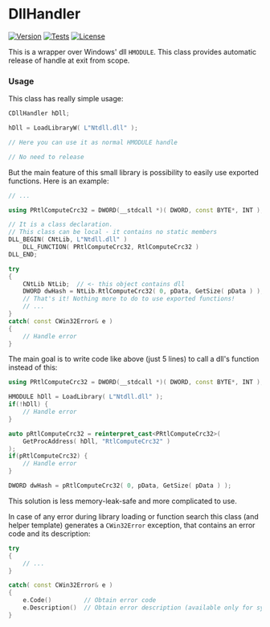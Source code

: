# DllHandler
[![Version][]]() [![Tests][]]() [![License][]]()

[Version]:		   https://img.shields.io/badge/Version-v1.0-blue
[Tests]:		   https://img.shields.io/badge/Tests-passed-brightgreen
[License]:		   https://img.shields.io/badge/License-GNU%20GPL%20v.3-blue

This is a wrapper over Windows' dll `HMODULE`. This class provides automatic release of handle at exit from scope.

### Usage
This class has really simple usage:

```cpp
CDllHandler hDll;

hDll = LoadLibraryW( L"Ntdll.dll" );

// Here you can use it as normal HMODULE handle

// No need to release
```

But the main feature of this small library is possibility to easily use exported functions.
Here is an example:

```cpp
// ...

using PRtlComputeCrc32 = DWORD(__stdcall *)( DWORD, const BYTE*, INT );

// It is a class declaration.
// This class can be local - it contains no static members
DLL_BEGIN( CNtLib, L"Ntdll.dll" )
    DLL_FUNCTION( PRtlComputeCrc32, RtlComputeCrc32 )
DLL_END;

try
{
    CNtLib NtLib;  // <- this object contains dll
    DWORD dwHash = NtLib.RtlComputeCrc32( 0, pData, GetSize( pData ) );
    // That's it! Nothing more to do to use exported functions!
    // ...
}
catch( const CWin32Error& e )
{
    // Handle error
}
```

The main goal is to write code like above (just 5 lines) to call a dll's function instead of this:
```cpp
using PRtlComputeCrc32 = DWORD(__stdcall *)( DWORD, const BYTE*, INT );

HMODULE hDll = LoadLibrary( L"Ntdll.dll" );
if(!hDll) {
    // Handle error
}

auto pRtlComputeCrc32 = reinterpret_cast<PRtlComputeCrc32>(
    GetProcAddress( hDll, "RtlComputeCrc32" )
);
if(pRtlComputeCrc32) {
    // Handle error
}

DWORD dwHash = pRtlComputeCrc32( 0, pData, GetSize( pData ) );
```
This solution is less memory-leak-safe and more complicated to use.

In case of any error during library loading or function search this class (and helper template) generates a `CWin32Error` exception, 
that contains an error code and its description:

```cpp
try
{
    // ...
}

catch( const CWin32Error& e )
{
    e.Code()         // Obtain error code
    e.Description()  // Obtain error description (available only for system errors)
}
```
